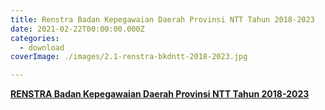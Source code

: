 ```yaml
---
title: Renstra Badan Kepegawaian Daerah Provinsi NTT Tahun 2018-2023
date: 2021-02-22T00:00:00.000Z
categories:
  - download
coverImage: ./images/2.1-renstra-bkdntt-2018-2023.jpg

---
```


**[RENSTRA Badan Kepegawaian Daerah Provinsi NTT Tahun 2018-2023](https://bkd.nttprov.go.id/web/wp-content/uploads/2024/06/2.1-RENSTRA-PERUBAHAN-BKD-NTT-2018-2023.pdf)**
